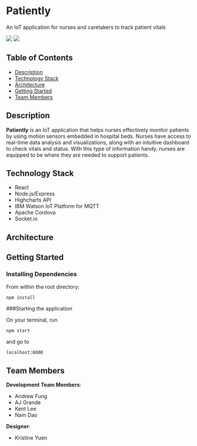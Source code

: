 # Patiently

An IoT application for nurses and caretakers to track patient vitals

![](http://i66.tinypic.com/ebc4fc.jpg)
![](http://i64.tinypic.com/1424i8h.png)

## Table of Contents 
- [Description](#description)
- [Technology Stack](#technology-stack)
- [Architecture](#architecture)
- [Getting Started](#getting-started)
- [Team Members](#team-members)

## Description
**Patiently** is an IoT application that helps nurses effectively monitor patients by using motion sensors embedded in hospital beds. Nurses have access to real-time data analysis and visualizations, along with an intuitive dashboard to check vitals and status. With this type of information handy, nurses are equipped to be where they are needed to support patients.

## Technology Stack
- React
- Node.js/Express
- Highcharts API
- IBM Watson IoT Platform for MQTT
- Apache Cordova
- Socket.io

## Architecture


## Getting Started

### Installing Dependencies
From within the root directory:

```
npm install
```

###Starting the application

On your terminal, run 
```
npm start
```
and go to
```
localhost:8000
```

## Team Members

__Development Team Members__: 

- Andrew Fung
- AJ Grande
- Kent Lee
- Nam Dao

__Designer__:

- Kristine Yuen
